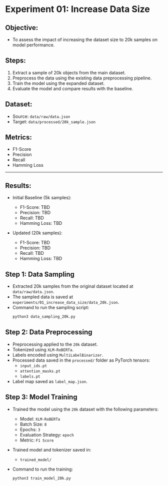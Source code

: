 # Experiment 01: Increase Data Size

## Objective:
- To assess the impact of increasing the dataset size to 20k samples on model performance.

## Steps:
1. Extract a sample of 20k objects from the main dataset.
2. Preprocess the data using the existing data preprocessing pipeline.
3. Train the model using the expanded dataset.
4. Evaluate the model and compare results with the baseline.

## Dataset:
- Source: `data/raw/data.json`
- Target: `data/processed/20k_sample.json`

## Metrics:
- F1-Score
- Precision
- Recall
- Hamming Loss

---

## Results:
- Initial Baseline (5k samples):
  - F1-Score: TBD
  - Precision: TBD
  - Recall: TBD
  - Hamming Loss: TBD

- Updated (20k samples):
  - F1-Score: TBD
  - Precision: TBD
  - Recall: TBD
  - Hamming Loss: TBD

## Step 1: Data Sampling
- Extracted 20k samples from the original dataset located at `data/raw/data.json`.
- The sampled data is saved at `experiments/01_increase_data_size/data_20k.json`.
- Command to run the sampling script:
  ```bash
  python3 data_sampling_20k.py

## Step 2: Data Preprocessing

- Preprocessing applied to the `20k` dataset.
- Tokenized using `XLM-RoBERTa`.
- Labels encoded using `MultiLabelBinarizer`.
- Processed data saved in the `processed/` folder as PyTorch tensors:
  - `input_ids.pt`
  - `attention_masks.pt`
  - `labels.pt`
- Label map saved as `label_map.json`.

## Step 3: Model Training

- Trained the model using the `20k` dataset with the following parameters:
  - Model: `XLM-RoBERTa`
  - Batch Size: `8`
  - Epochs: `3`
  - Evaluation Strategy: `epoch`
  - Metric: `F1 Score`

- Trained model and tokenizer saved in:
  - `trained_model/`

- Command to run the training:
  ```bash
  python3 train_model_20k.py